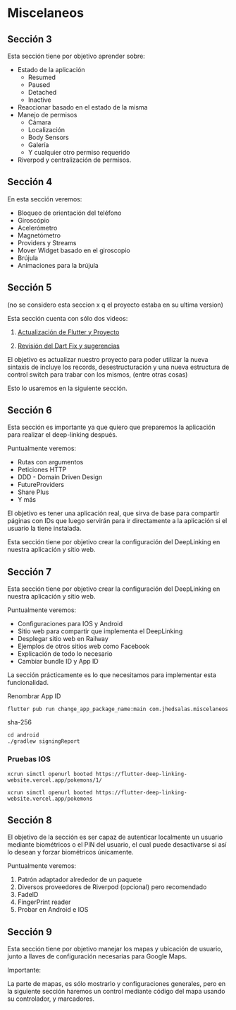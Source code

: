 # Miscelaneos

## Sección 3

Esta sección tiene por objetivo aprender sobre:

- Estado de la aplicación
  - Resumed
  - Paused
  - Detached
  - Inactive
- Reaccionar basado en el estado de la misma
- Manejo de permisos
  - Cámara
  - Localización
  - Body Sensors
  - Galería
  - Y cualquier otro permiso requerido
- Riverpod y centralización de permisos.

## Sección 4

En esta sección veremos:

- Bloqueo de orientación del teléfono
- Giroscópio
- Acelerómetro
- Magnetómetro
- Providers y Streams
- Mover Widget basado en el giroscopio
- Brújula
- Animaciones para la brújula

## Sección 5

(no se considero esta seccion x q el proyecto estaba en su ultima version)

Esta sección cuenta con sólo dos videos:

1. [Actualización de Flutter y Proyecto](https://docs.flutter.dev/release/upgrade)

2. [Revisión del Dart Fix y sugerencias](https://dart.dev/tools/dart-fix)

El objetivo es actualizar nuestro proyecto para poder utilizar la nueva sintaxis de incluye los records, desestructuración y una nueva estructura de control switch para trabar con los mismos, (entre otras cosas)

Esto lo usaremos en la siguiente sección.

## Sección 6

Esta sección es importante ya que quiero que preparemos la aplicación para realizar el deep-linking después.

Puntualmente veremos:

- Rutas con argumentos
- Peticiones HTTP
- DDD - Domain Driven Design
- FutureProviders
- Share Plus
- Y más

El objetivo es tener una aplicación real, que sirva de base para compartir páginas con IDs que luego servirán para ir directamente a la aplicación si el usuario la tiene instalada.

Esta sección tiene por objetivo crear la configuración del DeepLinking en nuestra aplicación y sitio web.

## Sección 7

Esta sección tiene por objetivo crear la configuración del DeepLinking en nuestra aplicación y sitio web.

Puntualmente veremos:

- Configuraciones para IOS y Android
- Sitio web para compartir que implementa el DeepLinking
- Desplegar sitio web en Railway
- Ejemplos de otros sitios web como Facebook
- Explicación de todo lo necesario
- Cambiar bundle ID y App ID

La sección prácticamente es lo que necesitamos para implementar esta funcionalidad.

Renombrar App ID

```
flutter pub run change_app_package_name:main com.jhedsalas.miscelaneos
```

sha-256

```
cd android
./gradlew signingReport
```

### Pruebas IOS

```
xcrun simctl openurl booted https://flutter-deep-linking-website.vercel.app/pokemons/1/

xcrun simctl openurl booted https://flutter-deep-linking-website.vercel.app/pokemons
```

## Sección 8

El objetivo de la sección es ser capaz de autenticar localmente un usuario mediante biométricos o el PIN del usuario, el cual puede desactivarse si así lo desean y forzar biométricos únicamente.

Puntualmente veremos:

1. Patrón adaptador alrededor de un paquete
2. Diversos proveedores de Riverpod (opcional) pero recomendado
3. FadeID
4. FingerPrint reader
5. Probar en Android e IOS

## Sección 9

Esta sección tiene por objetivo manejar los mapas y ubicación de usuario, junto a llaves de configuración necesarias para Google Maps.

Importante:

La parte de mapas, es sólo mostrarlo y configuraciones generales, pero en la siguiente sección haremos un control mediante código del mapa usando su controlador, y marcadores.
